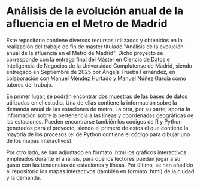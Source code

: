 # Análisis de la evolución anual de la afluencia en el Metro de Madrid

Este repositorio contiene diversos recursos utilizados y obtenidos en la realización del trabajo de fin de máster titulado "Análisis de la evolución anual de la afluencia en el Metro de Madrid". Dicho proyecto se corresponde con la entrega final del Máster en Ciencia de Datos e Inteligencia de Negocios de la Universidad Complutense de Madrid, siendo entregado en Septiembre de 2025 por Ángela Trueba Fernández, en colaboración con Manuel Méndez Hurtado y Manuel Núñez García como tutores del trabajo.

En primer lugar, se podrán encontrar dos muestras de las bases de datos utilizadas en el estudio. Una de ellas contiene la información sobre la demanda anual de las estaciones de metro. La otra, por su parte, aporta la información sobre la pertenencia a las líneas y coordenadas geográficas de las estaciones. Pueden encontrarse también los códigos de R y Python generados para el proyecto, siendo el primero de estos el que contiene la mayoría de los procesos (el de Python contiene el código para dibujar uno de los mapas interactivos).

Por otro lado, se han adjuntado en formato .html los gráficos interactivos empleados durante el análisis, para que los lectores puedan jugar a su gusto con las tendencias de estaciones y líneas. Por último, se han añadido al repositorio los mapas interactivos (también en formato .html) de la ciudad y la demanda.
